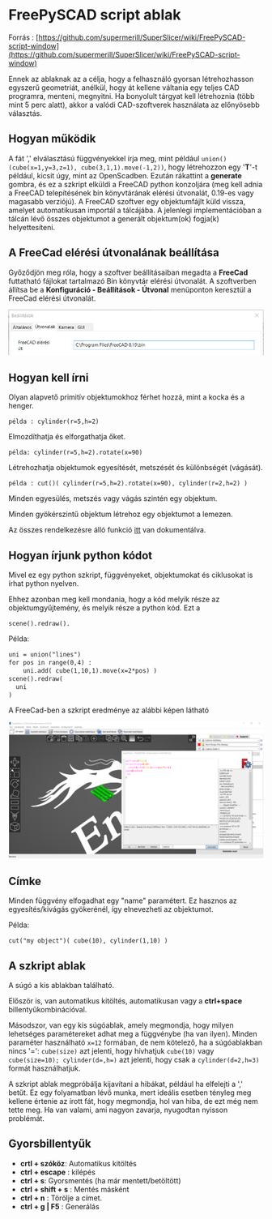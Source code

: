# FreePySCAD script ablak

Forrás : [https://github.com/supermerill/SuperSlicer/wiki/FreePySCAD-script-window](https://github.com/supermerill/SuperSlicer/wiki/FreePySCAD-script-window)

Ennek az ablaknak az a célja, hogy a felhasználó gyorsan létrehozhasson egyszerű geometriát, anélkül, hogy át kellene váltania egy teljes CAD programra, menteni, megnyitni. Ha bonyolult tárgyat kell létrehoznia \(több mint 5 perc alatt\), akkor a valódi CAD-szoftverek használata az előnyösebb választás.

## Hogyan működik

A fát ',' elválasztású függvényekkel írja meg, mint például `union()(cube(x=1,y=3,z=1), cube(3,1,1).move(-1,2))`, hogy létrehozzon egy '**T**'-t például, kicsit úgy, mint az OpenScadben. Ezután rákattint a **generate** gombra, és ez a szkript elküldi a FreeCAD python konzoljára \(meg kell adnia a FreeCAD telepítésének bin könyvtárának elérési útvonalát, 0.19-es vagy magasabb verziójú\). A FreeCAD szoftver egy objektumfájlt küld vissza, amelyet automatikusan importál a tálcájába. A jelenlegi implementációban a tálcán lévő összes objektumot a generált objektum\(ok\) fogja\(k\) helyettesíteni.

## A FreeCad elérési útvonalának beállítása

Győződjön meg róla, hogy a szoftver beállításaiban megadta a **FreeCad** futtatható fájlokat tartalmazó Bin könyvtár elérési útvonalát. A szoftverben állítsa be a **Konfiguráció - Beállítások - Útvonal** menüponton keresztül a FreeCad elérési útvonalát.

![Preferencia &#xFA;tvonal](../.gitbook/assets/script_freecad_001.png)

## Hogyan kell írni

Olyan alapvető primitív objektumokhoz férhet hozzá, mint a kocka és a henger.

```text
példa : cylinder(r=5,h=2)
```

Elmozdíthatja és elforgathatja őket.

```text
példa: cylinder(r=5,h=2).rotate(x=90)
```

Létrehozhatja objektumok egyesítését, metszését és különbségét \(vágását\).

```text
példa : cut()( cylinder(r=5,h=2).rotate(x=90), cylinder(r=2,h=2) )
```

Minden egyesülés, metszés vagy vágás szintén egy objektum.

Minden gyökérszintű objektum létrehoz egy objektumot a lemezen.

Az összes rendelkezésre álló funkció [itt](https://github.com/supermerill/FreePySCAD) van dokumentálva.

## Hogyan írjunk python kódot

Mivel ez egy python szkript, függvényeket, objektumokat és ciklusokat is írhat python nyelven.

Ehhez azonban meg kell mondania, hogy a kód melyik része az objektumgyűjtemény, és melyik része a python kód. Ezt a

```text
scene().redraw().
```

Példa:

```text
uni = union("lines")
for pos in range(0,4) :
    uni.add( cube(1,10,1).move(x=2*pos) )
scene().redraw(
  uni
)
```

A FreeCad-ben a szkript eredménye az alábbi képen látható 

![Script eredm&#xE9;ny](../.gitbook/assets/script_freecad_002.png)

## Címke

Minden függvény elfogadhat egy "name" paramétert. Ez hasznos az egyesítés/kivágás gyökerénél, így elnevezheti az objektumot.

Példa:

```text
cut("my object")( cube(10), cylinder(1,10) )
```

## A szkript ablak

A súgó a kis ablakban található.

Először is, van automatikus kitöltés, automatikusan vagy a **ctrl+space** billentyűkombinációval.

Másodszor, van egy kis súgóablak, amely megmondja, hogy milyen lehetséges paramétereket adhat meg a függvénybe \(ha van ilyen\). Minden paraméter használható `x=12` formában, de nem kötelező, ha a súgóablakban nincs '=': `cube(size)` azt jelenti, hogy hívhatjuk `cube(10)` vagy `cube(size=10); cylinder(d=,h=)` azt jelenti, hogy csak a `cylinder(d=2,h=3)` formát használhatjuk.

A szkript ablak megpróbálja kijavítani a hibákat, például ha elfelejti a ',' betűt. Ez egy folyamatban lévő munka, mert ideális esetben tényleg meg kellene értenie az írott fát, hogy megmondja, hol van hiba, de ezt még nem tette meg. Ha van valami, ami nagyon zavarja, nyugodtan nyisson problémát.

## Gyorsbillentyűk

* **crtl + szóköz**: Automatikus kitöltés
* **ctrl + escape** : kilépés
* **ctrl + s**: Gyorsmentés \(ha már mentett/betöltött\)
* **ctrl + shift + s** : Mentés másként
* **ctrl + n** : Törölje a címet.
* **ctrl + g \| F5** : Generálás

